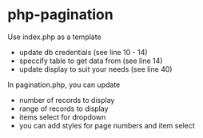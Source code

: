 # php-pagination

Use index.php as a template
- update db credentials (see line 10 - 14)
- speccify table to get data from (see line 14)
- update display to suit your needs (see line 40)

In pagination.php, you can update
- number of records to display
- range of records to display
- items select for dropdown
- you can add styles for page numbers and item select